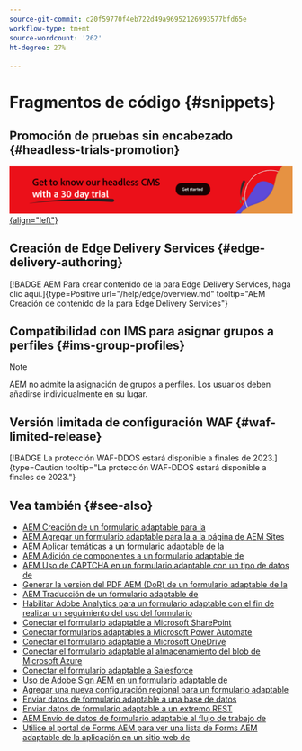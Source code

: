```yaml
---
source-git-commit: c20f59770f4eb722d49a96952126993577bfd65e
workflow-type: tm+mt
source-wordcount: '262'
ht-degree: 27%

---
```

# Fragmentos de código {#snippets}

## Promoción de pruebas sin encabezado {#headless-trials-promotion}

[![Conozca nuestro CMS sin encabezado con prueba de 30 días](./assets/aem-headless-trial-promo.png){align="left"}](https://commerce.adobe.com/business-trial/sign-up?items%5B0%5D%5Bid%5D=649A1AF5CBC5467A25E84F2561274821&amp;cli=headless_exl_banner_campaign&amp;co=US&amp;lang=en)

## Creación de Edge Delivery Services {#edge-delivery-authoring}

[!BADGE AEM Para crear contenido de la para Edge Delivery Services, haga clic aquí.]{type=Positive url="/help/edge/overview.md" tooltip="AEM Creación de contenido de la para Edge Delivery Services"}

## Compatibilidad con IMS para asignar grupos a perfiles {#ims-group-profiles}

>[!NOTE]
>
>AEM no admite la asignación de grupos a perfiles. Los usuarios deben añadirse individualmente en su lugar.

## Versión limitada de configuración WAF {#waf-limited-release}

[!BADGE La protección WAF-DDOS estará disponible a finales de 2023.]{type=Caution tooltip="La protección WAF-DDOS estará disponible a finales de 2023."}

## Vea también {#see-also}

* [AEM Creación de un formulario adaptable para la](/help/forms/creating-adaptive-form-core-components.md)
* [AEM Agregar un formulario adaptable para la a la página de AEM Sites](/help/forms/create-or-add-an-adaptive-form-to-aem-sites-page.md)
* [AEM Aplicar temáticas a un formulario adaptable de la](/help/forms/using-themes-in-core-components.md)
* [AEM Adición de componentes a un formulario adaptable de](https://experienceleague.adobe.com/docs/experience-manager-core-components/using/adaptive-forms/introduction.html?lang=es#components)
* [AEM Uso de CAPTCHA en un formulario adaptable con un tipo de datos de](/help/forms/captcha-adaptive-forms-core-components.md)
* [Generar la versión del PDF AEM (DoR) de un formulario adaptable de la](/help/forms/generate-document-of-record-core-components.md)
* [AEM Traducción de un formulario adaptable de](/help/forms/using-aem-translation-workflow-to-localize-adaptive-forms-core-components.md)
* [Habilitar Adobe Analytics para un formulario adaptable con el fin de realizar un seguimiento del uso del formulario](/help/forms/enable-adobe-analytics-adaptive-form-using-experience-cloud-setup-automation.md)
* [Conectar el formulario adaptable a Microsoft SharePoint](/help/forms/configure-submit-actions-core-components.md#submit-to-sharedrive)
* [Conectar formularios adaptables a Microsoft Power Automate](/help/forms/configure-submit-actions-core-components.md#microsoft-power-automate)
* [Conectar el formulario adaptable a Microsoft OneDrive](/help/forms/configure-submit-actions-core-components.md#create-a-onedrive-configuration)
* [Conectar el formulario adaptable al almacenamiento del blob de Microsoft Azure](/help/forms/configure-submit-actions-core-components.md#azure-blob-storage)
* [Conectar el formulario adaptable a Salesforce](/help/forms/oauth2-client-credentials-flow-for-server-to-server-integration.md)
* [Uso de Adobe Sign AEM en un formulario adaptable de](/help/forms/working-with-adobe-sign.md)
* [Agregar una nueva configuración regional para un formulario adaptable](/help/forms/supporting-new-language-localization-core-components.md)
* [Enviar datos de formulario adaptable a una base de datos](https://experienceleague.adobe.com/docs/experience-manager-cloud-service/content/forms/integrate/use-form-data-model/data-integration.html?lang=es)
* [Enviar datos de formulario adaptable a un extremo REST](/help/forms/configure-submit-actions-core-components.md#submit-to-rest-endpoint)
* [AEM Envío de datos de formulario adaptable al flujo de trabajo de](/help/forms/configure-submit-actions-core-components.md#invoke-an-aem-workflow)
* [Utilice el portal de Forms AEM para ver una lista de Forms AEM adaptable de la aplicación en un sitio web de](/help/forms/configure-forms-portal.md)



